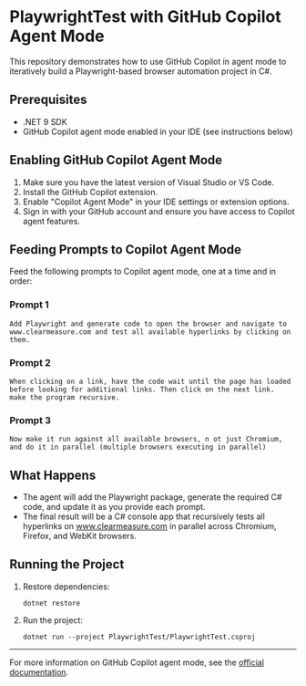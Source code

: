 # PlaywrightTest with GitHub Copilot Agent Mode

This repository demonstrates how to use GitHub Copilot in agent mode to iteratively build a Playwright-based browser automation project in C#.

## Prerequisites
- .NET 9 SDK
- GitHub Copilot agent mode enabled in your IDE (see instructions below)

## Enabling GitHub Copilot Agent Mode
1. Make sure you have the latest version of Visual Studio or VS Code.
2. Install the GitHub Copilot extension.
3. Enable "Copilot Agent Mode" in your IDE settings or extension options.
4. Sign in with your GitHub account and ensure you have access to Copilot agent features.

## Feeding Prompts to Copilot Agent Mode
Feed the following prompts to Copilot agent mode, one at a time and in order:

### Prompt 1
```
Add Playwright and generate code to open the browser and navigate to www.clearmeasure.com and test all available hyperlinks by clicking on them.
```

### Prompt 2
```
When clicking on a link, have the code wait until the page has loaded before looking for additional links. Then click on the next link.  make the program recursive.
```

### Prompt 3
```
Now make it run against all available browsers, n ot just Chromium, and do it in parallel (multiple browsers executing in parallel)
```

## What Happens
- The agent will add the Playwright package, generate the required C# code, and update it as you provide each prompt.
- The final result will be a C# console app that recursively tests all hyperlinks on www.clearmeasure.com in parallel across Chromium, Firefox, and WebKit browsers.

## Running the Project
1. Restore dependencies:
   ```
   dotnet restore
   ```
2. Run the project:
   ```
   dotnet run --project PlaywrightTest/PlaywrightTest.csproj
   ```

---

For more information on GitHub Copilot agent mode, see the [official documentation](https://docs.github.com/en/copilot).
